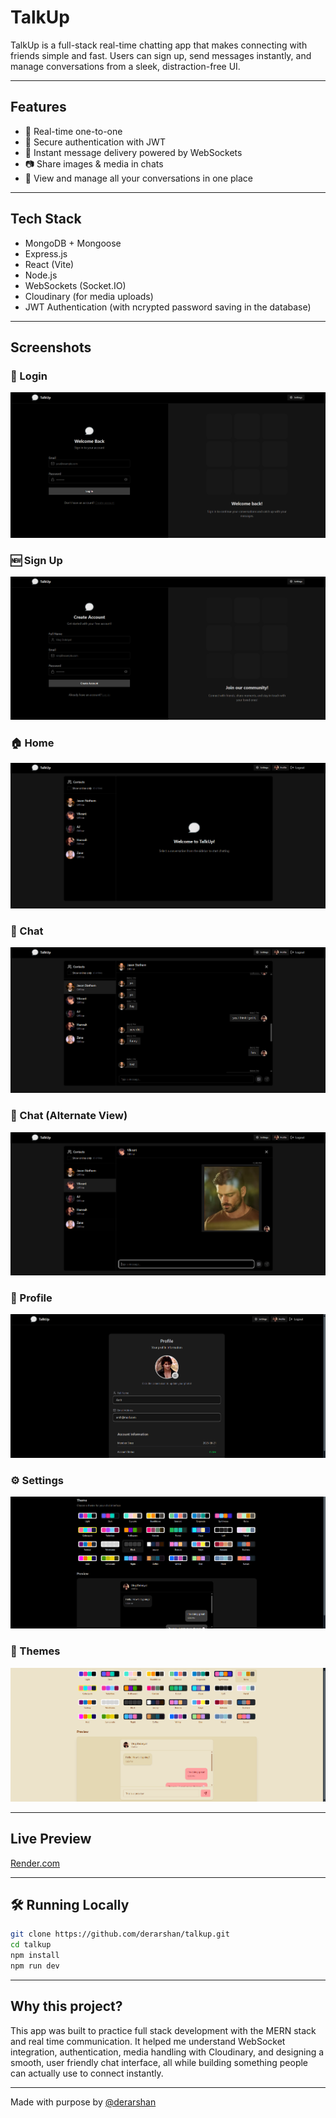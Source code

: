 # TalkUp

TalkUp is a full-stack real-time chatting app that makes connecting with friends simple and fast. Users can sign up, send messages instantly, and manage conversations from a sleek, distraction-free UI.

---

## Features

- 💬 Real-time one-to-one
- 🔐 Secure authentication with JWT
- 📩 Instant message delivery powered by WebSockets
- 📷 Share images & media in chats
- 🧾 View and manage all your conversations in one place

---

## Tech Stack

- MongoDB + Mongoose  
- Express.js  
- React (Vite)  
- Node.js  
- WebSockets (Socket.IO)  
- Cloudinary (for media uploads)  
- JWT Authentication (with ncrypted password saving in the database)
  
---

## Screenshots

### 🔑 Login
![Login](screenshots/login.png)  
### 🆕 Sign Up
![Sign Up](screenshots/signup.png)  
### 🏠 Home
![Home](screenshots/home.png)  
### 💬 Chat
![Chat](screenshots/chat.png)  
### 💬 Chat (Alternate View)
![Chat 2](screenshots/chat2.png)  
### 👤 Profile
![Profile](screenshots/profile.png)  
### ⚙️ Settings
![Settings](screenshots/settings.png)  
### 🎨 Themes
![Themes](screenshots/themes.png) 

---

## Live Preview

[Render.com](https://talkup-zo5e.onrender.com)

---

## 🛠️ Running Locally

```bash
git clone https://github.com/derarshan/talkup.git
cd talkup
npm install
npm run dev
```

---

## Why this project?

This app was built to practice full stack development with the MERN stack and real time communication. It helped me understand WebSocket integration, authentication, media handling with Cloudinary, and designing a smooth, user friendly chat interface, all while building something people can actually use to connect instantly.

---

Made with purpose by [@derarshan](https://github.com/derarshan) 

